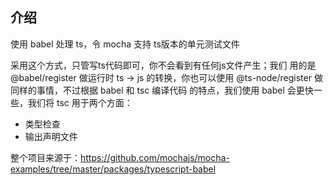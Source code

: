 ## 介绍
使用 babel 处理 ts，令 mocha 支持 ts版本的单元测试文件

采用这个方式，只管写ts代码即可，你不会看到有任何js文件产生；我们
用的是 @babel/register 做运行时 ts -> js 的转换，你也可以使用
@ts-node/register 做同样的事情，不过根据 babel 和 tsc 编译代码 
的特点，我们使用 babel 会更快一些，我们将 tsc 用于两个方面：
- 类型检查
- 输出声明文件

整个项目来源于：https://github.com/mochajs/mocha-examples/tree/master/packages/typescript-babel

